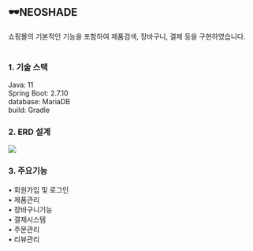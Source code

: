 <h2>🕶NEOSHADE<br></h2>
쇼핑몰의 기본적인 기능을 포함하여 제품검색, 장바구니, 결제 등을 구현하였습니다.<br>
<br>
<h3>1. 기술 스택<br></h3>
Java: 11<br>
Spring Boot: 2.7.10<br>
database: MariaDB<br>
build: Gradle<br>

<h3>2. ERD 설계</h3>
<img src="https://github.com/user-attachments/assets/9723b29c-f506-48e1-94a7-b13ad9bdded3"/>

<h3>3. 주요기능</h3>
• 회원가입 및 로그인<br>
• 제품관리<br>
• 장바구니기능<br>
• 결제시스템<br>
• 주문관리<br>
• 리뷰관리<br>


